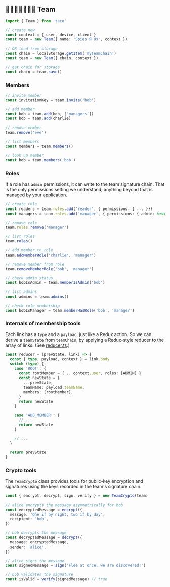 ﻿## 👩🏾👨‍🦲👳‍♂️👵 Team

```ts
import { Team } from 'taco'

// create new
const context = { user, device, client }
const team = new Team({ name: 'Spies Я Us', context })

// OR load from storage
const chain = localStorage.getItem('myTeamChain')
const team = new Team({ chain, context })

// get chain for storage
const chain = team.save()
```

### Members

```ts
// invite member
const invitationKey = team.invite('bob')

// add member
const bob = team.add(bob, ['managers'])
const bob = team.add(charlie)

// remove member
team.remove('eve')

// list members
const members = team.members()

// look up member
const bob = team.members('bob')
```

### Roles

If a role has `admin` permissions, it can write to the team signature chain. That is the only permissions setting we understand; anything beyond that is managed by your application.

```ts
// create role
const readers = team.roles.add('reader', { permissions: { ... }})
const managers = team.roles.add('manager', { permissions: { admin: true }})

// remove role
team.roles.remove('manager')

// list roles
team.roles()

// add member to role
team.addMemberRole('charlie', 'manager')

// remove member from role
team.removeMemberRole('bob', 'manager')

// check admin status
const bobIsAdmin = team.memberIsAdmin('bob')

// list admins
const admins = team.admins()

// check role membership
const bobIsManager = team.memberHasRole('bob', 'manager')
```

### Internals of membership tools

Each link has a `type` and a `payload`, just like a Redux action. So we can derive a `teamState` from `teamChain`, by applying a Redux-style reducer to the array of links. (See [reducer.ts](reducer.ts).)

```ts
const reducer = (prevState, link) => {
  const { type, payload, context } = link.body
  switch (type) {
    case 'ROOT': {
      const rootMember = { ...context.user, roles: [ADMIN] }
      const newState = {
        ...prevState,
        teamName: payload.teamName,
        members: [rootMember],
      }
      return newState
    }

    case 'ADD_MEMBER': {
      // ...
      return newState
    }

    // ...
  }

  return prevState
}
```

### Crypto tools

The `TeamCrypto` class provides tools for public-key encryption and signatures using the keys recorded in the team's signature chain.

```ts
const { encrypt, decrypt, sign, verify } = new TeamCrypto(team)

// alice encrypts the message asymmetrically for bob
const encryptedMessage = encrypt({
  message: 'One if by night, two if by day',
  recipient: 'bob',
})

// bob decrypts the message
const decryptedMessage = decrypt({
  message: encryptedMessage,
  sender: 'alice',
})

// alice signs the message
const signedMessage = sign('Flee at once, we are discovered!')

// bob validates the signature
const isValid = verify(signedMessage) // true
```
